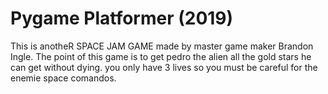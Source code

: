 # Pygame Platformer (2019)
This is anotheR SPACE JAM GAME made by master game maker Brandon Ingle. The point of this game is to get pedro the alien all the gold stars he can get without dying. you only have 3 lives so you must be careful for the enemie space comandos.
